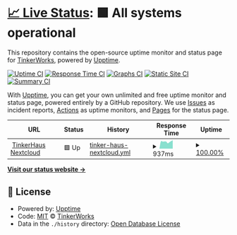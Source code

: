 # [📈 Live Status](https://tinker.haus): <!--live status--> **🟩 All systems operational**

This repository contains the open-source uptime monitor and status page for [TinkerWorks](https://tinker.haus), powered by [Upptime](https://github.com/upptime/upptime).

[![Uptime CI](https://github.com/TinkerWorks/upptime/workflows/Uptime%20CI/badge.svg)](https://github.com/TinkerWorks/upptime/actions?query=workflow%3A%22Uptime+CI%22)
[![Response Time CI](https://github.com/TinkerWorks/upptime/workflows/Response%20Time%20CI/badge.svg)](https://github.com/TinkerWorks/upptime/actions?query=workflow%3A%22Response+Time+CI%22)
[![Graphs CI](https://github.com/TinkerWorks/upptime/workflows/Graphs%20CI/badge.svg)](https://github.com/TinkerWorks/upptime/actions?query=workflow%3A%22Graphs+CI%22)
[![Static Site CI](https://github.com/TinkerWorks/upptime/workflows/Static%20Site%20CI/badge.svg)](https://github.com/TinkerWorks/upptime/actions?query=workflow%3A%22Static+Site+CI%22)
[![Summary CI](https://github.com/TinkerWorks/upptime/workflows/Summary%20CI/badge.svg)](https://github.com/TinkerWorks/upptime/actions?query=workflow%3A%22Summary+CI%22)

With [Upptime](https://upptime.js.org), you can get your own unlimited and free uptime monitor and status page, powered entirely by a GitHub repository. We use [Issues](https://github.com/TinkerWorks/upptime/issues) as incident reports, [Actions](https://github.com/TinkerWorks/upptime/actions) as uptime monitors, and [Pages](https://tinker.haus) for the status page.

<!--start: status pages-->
<!-- This summary is generated by Upptime (https://github.com/upptime/upptime) -->
<!-- Do not edit this manually, your changes will be overwritten -->
<!-- prettier-ignore -->
| URL | Status | History | Response Time | Uptime |
| --- | ------ | ------- | ------------- | ------ |
| <img alt="" src="https://icons.duckduckgo.com/ip3/nextcloud.tinker.haus.ico" height="13"> [TinkerHaus Nextcloud](https://nextcloud.tinker.haus) | 🟩 Up | [tinker-haus-nextcloud.yml](https://github.com/TinkerWorks/upptime/commits/HEAD/history/tinker-haus-nextcloud.yml) | <details><summary><img alt="Response time graph" src="./graphs/tinker-haus-nextcloud/response-time-week.png" height="20"> 937ms</summary><br><a href="https://TinkerWorks.github.io/upptime/history/tinker-haus-nextcloud"><img alt="Response time 1246" src="https://img.shields.io/endpoint?url=https%3A%2F%2Fraw.githubusercontent.com%2FTinkerWorks%2Fupptime%2FHEAD%2Fapi%2Ftinker-haus-nextcloud%2Fresponse-time.json"></a><br><a href="https://TinkerWorks.github.io/upptime/history/tinker-haus-nextcloud"><img alt="24-hour response time 955" src="https://img.shields.io/endpoint?url=https%3A%2F%2Fraw.githubusercontent.com%2FTinkerWorks%2Fupptime%2FHEAD%2Fapi%2Ftinker-haus-nextcloud%2Fresponse-time-day.json"></a><br><a href="https://TinkerWorks.github.io/upptime/history/tinker-haus-nextcloud"><img alt="7-day response time 937" src="https://img.shields.io/endpoint?url=https%3A%2F%2Fraw.githubusercontent.com%2FTinkerWorks%2Fupptime%2FHEAD%2Fapi%2Ftinker-haus-nextcloud%2Fresponse-time-week.json"></a><br><a href="https://TinkerWorks.github.io/upptime/history/tinker-haus-nextcloud"><img alt="30-day response time 2122" src="https://img.shields.io/endpoint?url=https%3A%2F%2Fraw.githubusercontent.com%2FTinkerWorks%2Fupptime%2FHEAD%2Fapi%2Ftinker-haus-nextcloud%2Fresponse-time-month.json"></a><br><a href="https://TinkerWorks.github.io/upptime/history/tinker-haus-nextcloud"><img alt="1-year response time 1218" src="https://img.shields.io/endpoint?url=https%3A%2F%2Fraw.githubusercontent.com%2FTinkerWorks%2Fupptime%2FHEAD%2Fapi%2Ftinker-haus-nextcloud%2Fresponse-time-year.json"></a></details> | <details><summary><a href="https://TinkerWorks.github.io/upptime/history/tinker-haus-nextcloud">100.00%</a></summary><a href="https://TinkerWorks.github.io/upptime/history/tinker-haus-nextcloud"><img alt="All-time uptime 97.21%" src="https://img.shields.io/endpoint?url=https%3A%2F%2Fraw.githubusercontent.com%2FTinkerWorks%2Fupptime%2FHEAD%2Fapi%2Ftinker-haus-nextcloud%2Fuptime.json"></a><br><a href="https://TinkerWorks.github.io/upptime/history/tinker-haus-nextcloud"><img alt="24-hour uptime 100.00%" src="https://img.shields.io/endpoint?url=https%3A%2F%2Fraw.githubusercontent.com%2FTinkerWorks%2Fupptime%2FHEAD%2Fapi%2Ftinker-haus-nextcloud%2Fuptime-day.json"></a><br><a href="https://TinkerWorks.github.io/upptime/history/tinker-haus-nextcloud"><img alt="7-day uptime 100.00%" src="https://img.shields.io/endpoint?url=https%3A%2F%2Fraw.githubusercontent.com%2FTinkerWorks%2Fupptime%2FHEAD%2Fapi%2Ftinker-haus-nextcloud%2Fuptime-week.json"></a><br><a href="https://TinkerWorks.github.io/upptime/history/tinker-haus-nextcloud"><img alt="30-day uptime 98.22%" src="https://img.shields.io/endpoint?url=https%3A%2F%2Fraw.githubusercontent.com%2FTinkerWorks%2Fupptime%2FHEAD%2Fapi%2Ftinker-haus-nextcloud%2Fuptime-month.json"></a><br><a href="https://TinkerWorks.github.io/upptime/history/tinker-haus-nextcloud"><img alt="1-year uptime 97.12%" src="https://img.shields.io/endpoint?url=https%3A%2F%2Fraw.githubusercontent.com%2FTinkerWorks%2Fupptime%2FHEAD%2Fapi%2Ftinker-haus-nextcloud%2Fuptime-year.json"></a></details>

<!--end: status pages-->

[**Visit our status website →**](https://tinker.haus)

## 📄 License

- Powered by: [Upptime](https://github.com/upptime/upptime)
- Code: [MIT](./LICENSE) © [TinkerWorks](https://tinker.haus)
- Data in the `./history` directory: [Open Database License](https://opendatacommons.org/licenses/odbl/1-0/)
